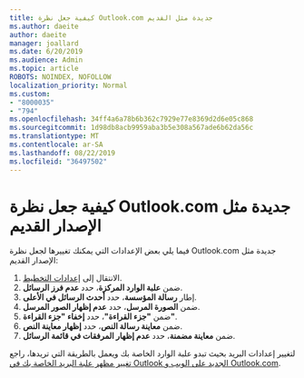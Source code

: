 ```yaml
---
title: كيفية جعل نظرة Outlook.com جديدة مثل القديم
ms.author: daeite
author: daeite
manager: joallard
ms.date: 6/20/2019
ms.audience: Admin
ms.topic: article
ROBOTS: NOINDEX, NOFOLLOW
localization_priority: Normal
ms.custom:
- "8000035"
- "794"
ms.openlocfilehash: 34ff4a6a78b6b362c7929e77e8369d2d6e05c868
ms.sourcegitcommit: 1d98db8acb9959aba3b5e308a567ade6b62da56c
ms.translationtype: MT
ms.contentlocale: ar-SA
ms.lasthandoff: 08/22/2019
ms.locfileid: "36497502"
---
```

# <a name="how-to-make-the-new-outlookcom-look-like-the-old-version"></a>كيفية جعل نظرة Outlook.com جديدة مثل الإصدار القديم

فيما يلي بعض الإعدادات التي يمكنك تغييرها لجعل نظرة Outlook.com جديدة مثل الإصدار القديم:

1. الانتقال إلى [إعدادات التخطيط](https://outlook.live.com/mail/options/mail/layout).
1. ضمن **علبة الوارد المركزة**، حدد **عدم فرز الرسائل**.
1. إطار **رسالة المؤسسة**، حدد **أحدث الرسائل في الأعلى**.
1. ضمن **الصورة المرسل**، حدد **عدم إظهار الصور المرسل**.
1. ضمن **"جزء القراءة"**، حدد **إخفاء "جزء القراءة"**.
1. ضمن **معاينة رسالة النص**، حدد **إظهار معاينة النص**.
1. ضمن **معاينة مضمنة**، حدد **عدم إظهار المرفقات في قائمة الرسائل**.

لتغيير إعدادات البريد بحيث تبدو علبة الوارد الخاصة بك ويعمل بالطريقة التي تريدها، راجع [تغيير مظهر علبة البريد الخاصة بك في Outlook الجديد على الويب و Outlook.com](https://support.office.com/article/b41c2ecb-f23c-42b3-b7f8-659646d5e58c?wt.mc_id=Office_Outlook_com_Alchemy).